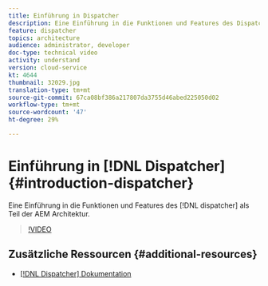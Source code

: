 ```yaml
---
title: Einführung in Dispatcher
description: Eine Einführung in die Funktionen und Features des Dispatchers als Teil der AEM Architektur.
feature: dispatcher
topics: architecture
audience: administrator, developer
doc-type: technical video
activity: understand
version: cloud-service
kt: 4644
thumbnail: 32029.jpg
translation-type: tm+mt
source-git-commit: 67ca08bf386a217807da3755d46abed225050d02
workflow-type: tm+mt
source-wordcount: '47'
ht-degree: 29%

---
```



# Einführung in [!DNL Dispatcher] {#introduction-dispatcher}

Eine Einführung in die Funktionen und Features des [!DNL dispatcher] als Teil der AEM Architektur.

>[!VIDEO](https://video.tv.adobe.com/v/32029/?quality=12&learn=on)

## Zusätzliche Ressourcen {#additional-resources}

* [[!DNL Dispatcher] Dokumentation](https://docs.adobe.com/content/help/de-DE/experience-manager-dispatcher/using/dispatcher.html)